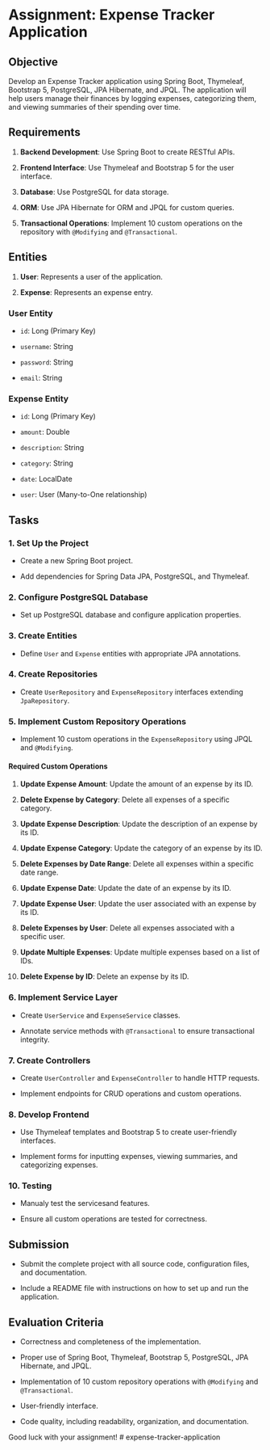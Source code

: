 # Assignment: Expense Tracker Application



## Objective

Develop an Expense Tracker application using Spring Boot, Thymeleaf, Bootstrap 5, PostgreSQL, JPA Hibernate, and JPQL. The application will help users manage their finances by logging expenses, categorizing them, and viewing summaries of their spending over time.



## Requirements

1. **Backend Development**: Use Spring Boot to create RESTful APIs.

2. **Frontend Interface**: Use Thymeleaf and Bootstrap 5 for the user interface.

3. **Database**: Use PostgreSQL for data storage.

4. **ORM**: Use JPA Hibernate for ORM and JPQL for custom queries.

5. **Transactional Operations**: Implement 10 custom operations on the repository with `@Modifying` and `@Transactional`.



## Entities

1. **User**: Represents a user of the application.

2. **Expense**: Represents an expense entry.



### User Entity

- `id`: Long (Primary Key)

- `username`: String

- `password`: String

- `email`: String



### Expense Entity

- `id`: Long (Primary Key)

- `amount`: Double

- `description`: String

- `category`: String

- `date`: LocalDate

- `user`: User (Many-to-One relationship)



## Tasks



### 1. Set Up the Project

- Create a new Spring Boot project.

- Add dependencies for Spring Data JPA, PostgreSQL, and Thymeleaf.



### 2. Configure PostgreSQL Database

- Set up PostgreSQL database and configure application properties.



### 3. Create Entities

- Define `User` and `Expense` entities with appropriate JPA annotations.



### 4. Create Repositories

- Create `UserRepository` and `ExpenseRepository` interfaces extending `JpaRepository`.



### 5. Implement Custom Repository Operations

- Implement 10 custom operations in the `ExpenseRepository` using JPQL and `@Modifying`.



#### Required Custom Operations

1. **Update Expense Amount**: Update the amount of an expense by its ID.

2. **Delete Expense by Category**: Delete all expenses of a specific category.

3. **Update Expense Description**: Update the description of an expense by its ID.

4. **Update Expense Category**: Update the category of an expense by its ID.

5. **Delete Expenses by Date Range**: Delete all expenses within a specific date range.

6. **Update Expense Date**: Update the date of an expense by its ID.

7. **Update Expense User**: Update the user associated with an expense by its ID.

8. **Delete Expenses by User**: Delete all expenses associated with a specific user.

9. **Update Multiple Expenses**: Update multiple expenses based on a list of IDs.

10. **Delete Expense by ID**: Delete an expense by its ID.



### 6. Implement Service Layer

- Create `UserService` and `ExpenseService` classes.

- Annotate service methods with `@Transactional` to ensure transactional integrity.



### 7. Create Controllers

- Create `UserController` and `ExpenseController` to handle HTTP requests.

- Implement endpoints for CRUD operations and custom operations.



### 8. Develop Frontend

- Use Thymeleaf templates and Bootstrap 5 to create user-friendly interfaces.

- Implement forms for inputting expenses, viewing summaries, and categorizing expenses.







### 10. Testing

- Manualy test the servicesand features.

- Ensure all custom operations are tested for correctness.



## Submission

- Submit the complete project with all source code, configuration files, and documentation.

- Include a README file with instructions on how to set up and run the application.



## Evaluation Criteria

- Correctness and completeness of the implementation.

- Proper use of Spring Boot, Thymeleaf, Bootstrap 5, PostgreSQL, JPA Hibernate, and JPQL.

- Implementation of 10 custom repository operations with `@Modifying` and `@Transactional`.

- User-friendly interface.

- Code quality, including readability, organization, and documentation.



Good luck with your assignment!
#   e x p e n s e - t r a c k e r - a p p l i c a t i o n  
 